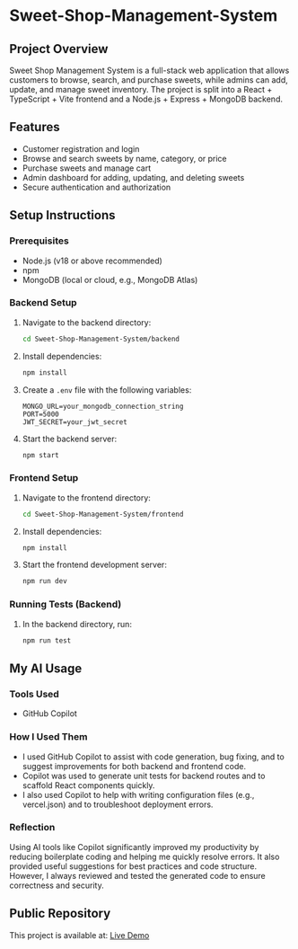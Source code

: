 
# Sweet-Shop-Management-System

## Project Overview
Sweet Shop Management System is a full-stack web application that allows customers to browse, search, and purchase sweets, while admins can add, update, and manage sweet inventory. The project is split into a React + TypeScript + Vite frontend and a Node.js + Express + MongoDB backend.

## Features
- Customer registration and login
- Browse and search sweets by name, category, or price
- Purchase sweets and manage cart
- Admin dashboard for adding, updating, and deleting sweets
- Secure authentication and authorization

## Setup Instructions

### Prerequisites
- Node.js (v18 or above recommended)
- npm
- MongoDB (local or cloud, e.g., MongoDB Atlas)

### Backend Setup
1. Navigate to the backend directory:
	```sh
	cd Sweet-Shop-Management-System/backend
	```
2. Install dependencies:
	```sh
	npm install
	```
3. Create a `.env` file with the following variables:
	```env
	MONGO_URL=your_mongodb_connection_string
	PORT=5000
	JWT_SECRET=your_jwt_secret
	```
4. Start the backend server:
	```sh
	npm start
	```

### Frontend Setup
1. Navigate to the frontend directory:
	```sh
	cd Sweet-Shop-Management-System/frontend
	```
2. Install dependencies:
	```sh
	npm install
	```
3. Start the frontend development server:
	```sh
	npm run dev
	```

### Running Tests (Backend)
1. In the backend directory, run:
	```sh
	npm run test
	```


## My AI Usage
### Tools Used
- GitHub Copilot

### How I Used Them
- I used GitHub Copilot to assist with code generation, bug fixing, and to suggest improvements for both backend and frontend code.
- Copilot was used to generate unit tests for backend routes and to scaffold React components quickly.
- I also used Copilot to help with writing configuration files (e.g., vercel.json) and to troubleshoot deployment errors.

### Reflection
Using AI tools like Copilot significantly improved my productivity by reducing boilerplate coding and helping me quickly resolve errors. It also provided useful suggestions for best practices and code structure. However, I always reviewed and tested the generated code to ensure correctness and security.



## Public Repository
This project is available at: [Live Demo](https://sweet-shop-management-system-3b69.vercel.app/)

